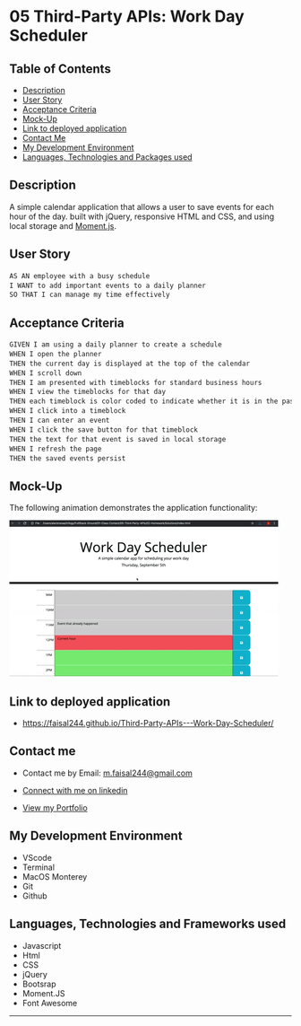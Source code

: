 # 05 Third-Party APIs: Work Day Scheduler

## Table of Contents

- [Description](#description)
- [User Story](#user-story)
- [Acceptance Criteria](#acceptance-criteria)
- [Mock-Up](#mock-up)
- [Link to deployed application](#link-to-deployed-application)
- [Contact Me](#contact-me)
- [My Development Environment](#my-development-environment)
- [Languages, Technologies and Packages used](#languages-technologies-and-packages-used)

## Description

A simple calendar application that allows a user to save events for each hour of the day. built with jQuery, responsive HTML and CSS, and using local storage and [Moment.js](https://momentjs.com/).

## User Story

```md
AS AN employee with a busy schedule
I WANT to add important events to a daily planner
SO THAT I can manage my time effectively
```

## Acceptance Criteria

```md
GIVEN I am using a daily planner to create a schedule
WHEN I open the planner
THEN the current day is displayed at the top of the calendar
WHEN I scroll down
THEN I am presented with timeblocks for standard business hours
WHEN I view the timeblocks for that day
THEN each timeblock is color coded to indicate whether it is in the past, present, or future
WHEN I click into a timeblock
THEN I can enter an event
WHEN I click the save button for that timeblock
THEN the text for that event is saved in local storage
WHEN I refresh the page
THEN the saved events persist
```

## Mock-Up

The following animation demonstrates the application functionality:

![A user clicks on slots on the color-coded calendar and edits the events.](./Assets/05-third-party-apis-homework-demo.gif)

## Link to deployed application

- https://faisal244.github.io/Third-Party-APIs---Work-Day-Scheduler/

## Contact me

- Contact me by Email: [m.faisal244@gmail.com](mailto:m.faisal244@gmail.com)

- [Connect with me on linkedin](https://www.linkedin.com/in/faisal244/)

- [View my Portfolio](https://faisal244.github.io/Portfolio/)

## My Development Environment

- VScode
- Terminal
- MacOS Monterey
- Git
- Github

## Languages, Technologies and Frameworks used

- Javascript
- Html
- CSS
- jQuery
- Bootsrap
- Moment.JS
- Font Awesome

---
